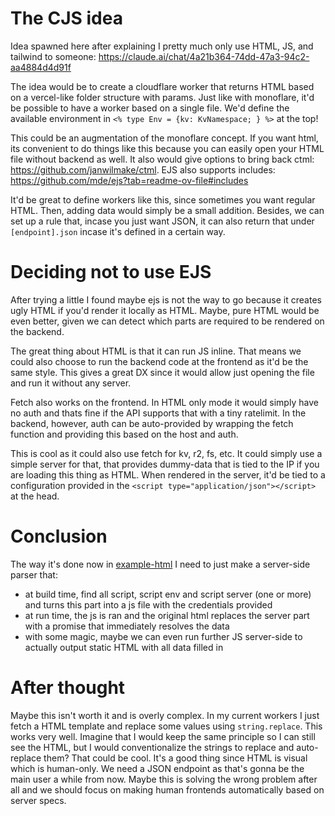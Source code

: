 # The CJS idea

Idea spawned here after explaining I pretty much only use HTML, JS, and tailwind to someone: https://claude.ai/chat/4a21b364-74dd-47a3-94c2-aa4884d4d91f

The idea would be to create a cloudflare worker that returns HTML based on a vercel-like folder structure with params. Just like with monoflare, it'd be possible to have a worker based on a single file. We'd define the available environment in `<% type Env = {kv: KvNamespace; } %>` at the top!

This could be an augmentation of the monoflare concept. If you want html, its convenient to do things like this because you can easily open your HTML file without backend as well. It also would give options to bring back ctml: https://github.com/janwilmake/ctml. EJS also supports includes: https://github.com/mde/ejs?tab=readme-ov-file#includes

It'd be great to define workers like this, since sometimes you want regular HTML. Then, adding data would simply be a small addition. Besides, we can set up a rule that, incase you just want JSON, it can also return that under `[endpoint].json` incase it's defined in a certain way.

# Deciding not to use EJS

After trying a little I found maybe ejs is not the way to go because it creates ugly HTML if you'd render it locally as HTML. Maybe, pure HTML would be even better, given we can detect which parts are required to be rendered on the backend.

The great thing about HTML is that it can run JS inline. That means we could also choose to run the backend code at the frontend as it'd be the same style. This gives a great DX since it would allow just opening the file and run it without any server.

Fetch also works on the frontend. In HTML only mode it would simply have no auth and thats fine if the API supports that with a tiny ratelimit. In the backend, however, auth can be auto-provided by wrapping the fetch function and providing this based on the host and auth.

This is cool as it could also use fetch for kv, r2, fs, etc. It could simply use a simple server for that, that provides dummy-data that is tied to the IP if you are loading this thing as HTML. When rendered in the server, it'd be tied to a configuration provided in the `<script type="application/json"></script>` at the head.

# Conclusion

The way it's done now in [example-html](example-html.html) I need to just make a server-side parser that:

- at build time, find all script, script env and script server (one or more) and turns this part into a js file with the credentials provided
- at run time, the js is ran and the original html replaces the server part with a promise that immediately resolves the data
- with some magic, maybe we can even run further JS server-side to actually output static HTML with all data filled in

# After thought

Maybe this isn't worth it and is overly complex. In my current workers I just fetch a HTML template and replace some values using `string.replace`. This works very well. Imagine that I would keep the same principle so I can still see the HTML, but I would conventionalize the strings to replace and auto-replace them? That could be cool. It's a good thing since HTML is visual which is human-only. We need a JSON endpoint as that's gonna be the main user a while from now. Maybe this is solving the wrong problem after all and we should focus on making human frontends automatically based on server specs.
